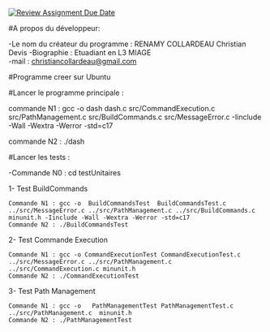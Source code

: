 [![Review Assignment Due Date](https://classroom.github.com/assets/deadline-readme-button-24ddc0f5d75046c5622901739e7c5dd533143b0c8e959d652212380cedb1ea36.svg)](https://classroom.github.com/a/HdkhcjpH)

#A propos du développeur:

-Le nom du créateur du programme : RENAMY COLLARDEAU Christian Devis 
-Biographie : Etuadiant en L3 MIAGE  
-mail : christiancollardeau@gmail.com

#Programme creer sur Ubuntu

#Lancer le programme principale  : 

commande N1 : gcc -o dash dash.c src/CommandExecution.c src/PathManagement.c src/BuildCommands.c src/MessageError.c -Iinclude -Wall -Wextra -Werror -std=c17

commande N2 : ./dash 

#Lancer les tests : 

-Commande N0 : cd testUnitaires

1- Test BuildCommands

    
    Commande N1 : gcc -o  BuildCommandsTest  BuildCommandsTest.c   ../src/MessageError.c ../src/PathManagement.c ../src/BuildCommands.c minunit.h -Iinclude -Wall -Wextra -Werror -std=c17
    Commande N2 : ./BuildCommandsTest

2- Test Commande Execution 

    
    Commande N1 : gcc -o CommandExecutionTest CommandExecutionTest.c  ../src/MessageError.c ../src/PathManagement.c ../src/CommandExecution.c minunit.h  
    Commande N2 : ./CommandExecutionTest

3- Test Path Management 

    
    Commande N1 : gcc -o   PathManagementTest PathManagementTest.c   ../src/PathManagement.c  minunit.h  
    Commande N2 : ./PathManagementTest

